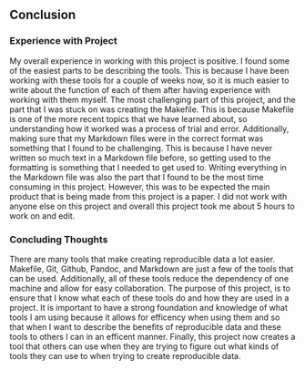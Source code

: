 
## Conclusion

### Experience with Project

My overall experience in working with this project is positive. I found some of the easiest parts to be describing the tools. This is because I have been working with these tools for a couple of weeks now, so it is much easier to write about the function of each of them after having experience with working with them myself. The most challenging part of this project, and the part that I was stuck on was creating the Makefile. This is because Makefile is one of the more recent topics that we have learned about, so understanding how it worked was a process of trial and error. Additionally, making sure that my Markdown files were in the correct format was something that I found to be challenging. This is because I have never written so much text in a Markdown file before, so getting used to the formatting is something that I needed to get used to. Writing everything in the Markdown file was also the part that I found to be the most time consuming in this project. However, this was to be expected the main product that is being made from this project is a paper. I did not work with anyone else on this project and overall this project took me about 5 hours to work on and edit.

### Concluding Thoughts

There are many tools that make creating reproducible data a lot easier. Makefile, Git, Github, Pandoc, and Markdown are just a few of the tools that can be used. Additionally, all of these tools reduce the dependency of one machine and allow for easy collaboration. The purpose of this project, is to ensure that I know what each of these tools do and how they are used in a project. It is important to have a strong foundation and knowledge of what tools I am using because it allows for efficency when using them and so that when I want to describe the benefits of reproducible data and these tools to others I can in an efficent manner. Finally, this project now creates a tool that others can use when they are trying to figure out what kinds of tools they can use to when trying to create reproducible data.

